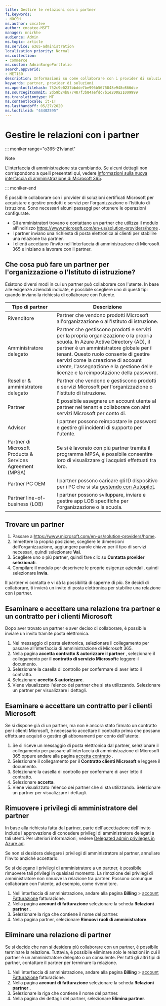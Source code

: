 ```yaml
---
title: Gestire le relazioni con i partner
f1.keywords:
- NOCSH
ms.author: cmcatee
author: cmcatee-MSFT
manager: mnirkhe
audience: Admin
ms.topic: article
ms.service: o365-administration
localization_priority: Normal
ms.collection:
- commerce
ms.custom: AdminSurgePortfolio
search.appverid:
- MET150
description: Informazioni su come collaborare con i provider di soluzioni certificati Microsoft per l'acquisto e la gestione di prodotti e servizi per l'organizzazione o l'Istituto di istruzione.
keywords: partner, provider di soluzioni
ms.openlocfilehash: 752c9e0237bbdde7be996b5675848e948e866dce
ms.sourcegitcommit: 2d59b24b877487f3b84aefdc7b1e200a21009999
ms.translationtype: MT
ms.contentlocale: it-IT
ms.lasthandoff: 05/27/2020
ms.locfileid: "44402595"
---
```

# <a name="manage-partner-relationships"></a>Gestire le relazioni con i partner

::: moniker range="o365-21vianet"

> [!NOTE]
> L'interfaccia di amministrazione sta cambiando. Se alcuni dettagli non corrispondono a quelli presentati qui, vedere [Informazioni sulla nuova interfaccia di amministrazione di Microsoft 365](https://docs.microsoft.com/microsoft-365/admin/microsoft-365-admin-center-preview?view=o365-21vianet).

::: moniker-end

È possibile collaborare con i provider di soluzioni certificati Microsoft per acquistare e gestire prodotti e servizi per l'organizzazione o l'Istituto di istruzione. Sono necessari alcuni passaggi per ottenere le operazioni configurate.

- Gli amministratori trovano e contattano un partner che utilizza il modulo all'indirizzo <a href="https://www.microsoft.com/en-us/solution-providers/home" target="_blank">https://www.microsoft.com/en-us/solution-providers/home</a> .
- I partner inviano una richiesta di posta elettronica ai clienti per stabilire una relazione tra partner.
- I clienti accettano l'invito nell'interfaccia di amministrazione di Microsoft 365 e iniziano a lavorare con il partner.

## <a name="what-can-a-partner-do-for-my-organization-or-school"></a>Che cosa può fare un partner per l'organizzazione o l'Istituto di istruzione?

Esistono diversi modi in cui un partner può collaborare con l'utente. In base alle esigenze aziendali indicate, è possibile scegliere uno di questi tipi quando inviano la richiesta di collaborare con l'utente.

| Tipo di partner | Descrizione |
| ------ | ------------------- |
| Rivenditore | Partner che vendono prodotti Microsoft all'organizzazione o all'Istituto di istruzione. |
| Amministratore delegato | Partner che gestiscono prodotti e servizi per la propria organizzazione o la propria scuola. In Azure Active Directory (AD), il partner è un amministratore globale per il tenant. Questo ruolo consente di gestire servizi come la creazione di account utente, l'assegnazione e la gestione delle licenze e la reimpostazione della password. |
| Reseller & amministratore delegato | Partner che vendono e gestiscono prodotti e servizi Microsoft per l'organizzazione o l'Istituto di istruzione. |
| Partner | È possibile assegnare un account utente al partner nel tenant e collaborare con altri servizi Microsoft per conto di. |
| Advisor | I partner possono reimpostare le password e gestire gli incidenti di supporto per l'utente. |
| Partner di Microsoft Products & Services Agreement (MPSA) | Se si è lavorato con più partner tramite il programma MPSA, è possibile consentire loro di visualizzare gli acquisti effettuati tra loro. |
| Partner PC OEM | I partner possono caricare gli ID dispositivo per i PC che si sta [gestendo con Autopilot](https://docs.microsoft.com/microsoft-store/add-profile-to-devices). |
| Partner line-of-business (LOB) | I partner possono sviluppare, inviare e gestire app LOB specifiche per l'organizzazione o la scuola. |

## <a name="find-a-partner"></a>Trovare un partner

1. Passare a <a href="https://www.microsoft.com/en-us/solution-providers/home" target="_blank">https://www.microsoft.com/en-us/solution-providers/home</a>.
2. Immettere la propria posizione, scegliere le dimensioni dell'organizzazione, aggiungere parole chiave per il tipo di servizi necessari, quindi selezionare **Vai**.
3. Scegliere uno o più partner, quindi fare clic su **Contatta provider selezionati**.
4. Compilare il modulo per descrivere le proprie esigenze aziendali, quindi selezionare **Invia**.

Il partner vi contatta e vi dà la possibilità di saperne di più. Se decidi di collaborare, ti invierà un invito di posta elettronica per stabilire una relazione con i partner.

## <a name="review-and-accept-a-partner-relationship-and-microsoft-customer-agreement"></a>Esaminare e accettare una relazione tra partner e un contratto per i clienti Microsoft

Dopo aver trovato un partner e aver deciso di collaborare, è possibile inviare un invito tramite posta elettronica.

1. Nel messaggio di posta elettronica, selezionare il collegamento per passare all'interfaccia di amministrazione di Microsoft 365.
2. Nella pagina **accetta contratto & autorizzare il partner** , selezionare il collegamento per il **contratto di servizio Microsoft**e leggere il documento.
3. Selezionare la casella di controllo per confermare di aver letto il contratto.
4. Selezionare **accetta & autorizzare**.
5. Viene visualizzato l'elenco dei partner che si sta utilizzando. Selezionare un partner per visualizzare i dettagli.

## <a name="review-and-accept-a-microsoft-customer-agreement"></a>Esaminare e accettare un contratto per i clienti Microsoft

Se si dispone già di un partner, ma non è ancora stato firmato un contratto per i clienti Microsoft, è necessario accettare il contratto prima che possano effettuare acquisti o gestire gli abbonamenti per conto dell'utente.

1. Se si riceve un messaggio di posta elettronica dal partner, selezionare il collegamento per passare all'interfaccia di amministrazione di Microsoft 365 oppure andare alla pagina <a href="https://go.microsoft.com/fwlink/?linkid=2116573" target="_blank">accetta contratto</a> .
2. Selezionare il collegamento per il **Contratto clienti Microsoft** e leggere il documento.
3. Selezionare la casella di controllo per confermare di aver letto il contratto.
4. Selezionare **accetta**.
5. Viene visualizzato l'elenco dei partner che si sta utilizzando. Selezionare un partner per visualizzare i dettagli.

## <a name="remove-partner-admin-privileges"></a>Rimuovere i privilegi di amministratore del partner

In base alla richiesta fatta dal partner, parte dell'accettazione dell'invito include l'approvazione di concedere privilegi di amministratore delegati a tali utenti. Per ulteriori informazioni, vedere [Delegated admin privileges in Azure ad](https://docs.microsoft.com/partner-center/customers_revoke_admin_privileges#delegated-admin-privileges-in-azure-ad).

Se non si desidera delegare i privilegi di amministratore al partner, annullare l'invito anziché accettarlo.

Se si delegano i privilegi di amministratore a un partner, è possibile rimuovere tali privilegi in qualsiasi momento. La rimozione dei privilegi di amministratore non rimuove la relazione tra partner. Possono comunque collaborare con l'utente, ad esempio, come rivenditore.

1. Nell'interfaccia di amministrazione, andare alla pagina **Billing**  >  <a href="https://go.microsoft.com/fwlink/p/?linkid=2103629" target="_blank">account Fatturazione</a> fatturazione.
2. Nella pagina **account di fatturazione** selezionare la scheda **Relazioni partner** .
3. Selezionare la riga che contiene il nome del partner.
4. Nella pagina partner, selezionare **Rimuovi ruoli di amministratore**.

## <a name="delete-a-partner-relationship"></a>Eliminare una relazione di partner

Se si decide che non si desidera più collaborare con un partner, è possibile terminare la relazione. Tuttavia, è possibile eliminare solo le relazioni in cui il partner è un amministratore delegato o un consulente. Per tutti gli altri tipi di partner, contattare il partner per terminare la relazione.

1. Nell'interfaccia di amministrazione, andare alla pagina **Billing**  >  <a href="https://go.microsoft.com/fwlink/p/?linkid=2103629" target="_blank">account Fatturazione</a> fatturazione.
2. Nella pagina **account di fatturazione** selezionare la scheda **Relazioni partner** .
3. Selezionare la riga che contiene il nome del partner.
4. Nella pagina dei dettagli del partner, selezionare **Elimina partner**.

